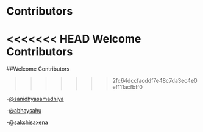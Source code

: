 # Contributors
<<<<<<< HEAD
Welcome Contributors
=======
##Welcome Contributors
>>>>>>> 2fc64dccfacddf7e48c7da3ec4e0ef111acfbff0

-[@sanidhyasamadhiya](https://gitlab.com/sanidhya2000)

-[@abhaysahu](https://gitlab.com/sahua545)

-[@sakshisaxena](https://gitlab.com/sakshi.saxena120)